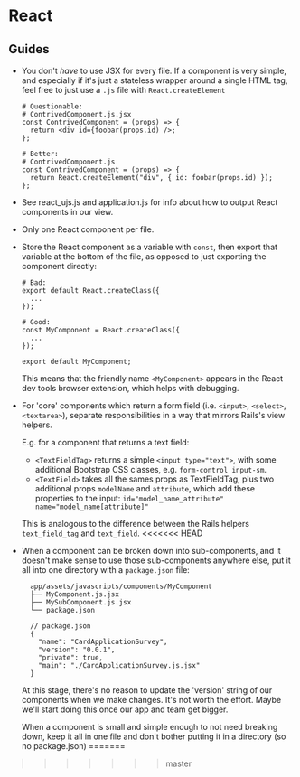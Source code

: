 # React

## Guides

-   You don't *have* to use JSX for every file. If a component is very simple,
    and especially if it's just a stateless wrapper around a single HTML tag,
    feel free to just use a `.js` file with `React.createElement`

        # Questionable:
        # ContrivedComponent.js.jsx
        const ContrivedComponent = (props) => {
          return <div id={foobar(props.id) />;
        };

        # Better:
        # ContrivedComponent.js
        const ContrivedComponent = (props) => {
          return React.createElement("div", { id: foobar(props.id) });
        };

-   See react_ujs.js and application.js for info about how to output React
    components in our view.

-   Only one React component per file.

-   Store the React component as a variable with `const`, then export that
    variable at the bottom of the file, as opposed to just exporting the
    component directly:

        # Bad:
        export default React.createClass({
          ...
        });

        # Good:
        const MyComponent = React.createClass({
          ...
        });

        export default MyComponent;

    This means that the friendly name `<MyComponent>` appears in the React dev
    tools browser extension, which helps with debugging.

-   For 'core' components which return a form field (i.e. `<input>`, `<select>`,
    `<textarea>`), separate responsibilities in a way that mirrors Rails's
    view helpers.

    E.g. for a component that returns a text field:

    - `<TextFieldTag>` returns a simple `<input type="text">`, with some
      additional Bootstrap CSS classes, e.g. `form-control input-sm`.
    - `<TextField>` takes all the sames props as TextFieldTag, plus two
      additional props `modelName` and `attribute`, which add these properties
      to the input: `id="model_name_attribute" name="model_name[attribute]"`

    This is analogous to the difference between the Rails helpers
    `text_field_tag` and `text_field`.
<<<<<<< HEAD

- When a component can be broken down into sub-components, and it doesn't
  make sense to use those sub-components anywhere else, put it all into one
  directory with a `package.json` file:

        app/assets/javascripts/components/MyComponent
        ├── MyComponent.js.jsx
        ├── MySubComponent.js.jsx
        └── package.json

        // package.json
        {
          "name": "CardApplicationSurvey",
          "version": "0.0.1",
          "private": true,
          "main": "./CardApplicationSurvey.js.jsx"
        }

  At this stage, there's no reason to update the 'version' string of our
  components when we make changes. It's not worth the effort. Maybe we'll start
  doing this once our app and team get bigger.

  When a component is small and simple enough to not need breaking down, keep
  it all in one file and don't bother putting it in a directory (so no
  package.json)
=======
>>>>>>> master
